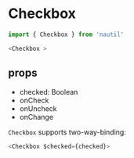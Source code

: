 # Checkbox

```js
import { Checkbox } from 'nautil'

<Checkbox >
```

## props

- checked: Boolean
- onCheck
- onUncheck
- onChange

`Checkbox` supports two-way-binding:

```js
<Checkbox $checked={checked}>
```